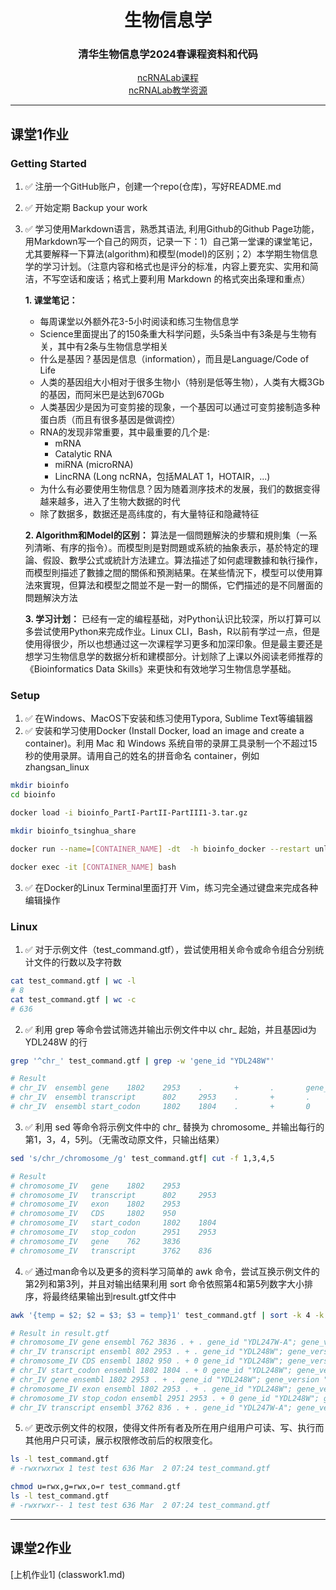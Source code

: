 <div align="center">

# 生物信息学
### 清华生物信息学2024春课程资料和代码<br>
[ncRNALab课程](https://www.ncrnalab.org/courses/)<br>
[ncRNALab教学资源](https://book.ncrnalab.org/teaching/)


</div>


---

## 课堂1作业
### Getting Started
1. ✅ 注册一个GitHub账户，创建一个repo(仓库)，写好README.md
2. ✅ 开始定期 Backup your work
3. ✅ 学习使用Markdown语言，熟悉其语法, 利用Github的Github Page功能，用Markdown写一个自己的网页，记录一下：1）自己第一堂课的课堂笔记，尤其要解释一下算法(algorithm)和模型(model)的区别；2）本学期生物信息学的学习计划。（注意内容和格式也是评分的标准，内容上要充实、实用和简洁，不写空话和废话；格式上要利用 Markdown 的格式突出条理和重点）

    **1. 课堂笔记：**
    - 每周课堂以外额外花3-5小时阅读和练习生物信息学
    - Science里面提出了的150条重大科学问题，头5条当中有3条是与生物有关，其中有2条与生物信息学相关
    - 什么是基因？基因是信息（information），而且是Language/Code of Life
    - 人类的基因组大小相对于很多生物小（特别是低等生物），人类有大概3Gb的基因，而阿米巴是达到670Gb
    - 人类基因少是因为可变剪接的现象，一个基因可以通过可变剪接制造多种蛋白质（而且有很多基因是做调控）
    - RNA的发现非常重要，其中最重要的几个是:
        - mRNA
        - Catalytic RNA
        - miRNA (microRNA)
        - LincRNA (Long ncRNA，包括MALAT 1，HOTAIR，...)
    - 为什么有必要使用生物信息？因为随着测序技术的发展，我们的数据变得越来越多，进入了生物大数据的时代
    - 除了数据多，数据还是高纬度的，有大量特征和隐藏特征


    **2. Algorithm和Model的区别：**
    算法是一個問題解決的步驟和規則集（一系列清晰、有序的指令）。而模型則是對問題或系統的抽象表示，基於特定的理論、假設、數學公式或統計方法建立。算法描述了如何處理數據和執行操作，而模型則描述了數據之間的關係和預測結果。在某些情況下，模型可以使用算法來實現，但算法和模型之間並不是一對一的關係，它們描述的是不同層面的問題解決方法

    **3. 学习计划：**
    已经有一定的编程基础，对Python认识比较深，所以打算可以多尝试使用Python来完成作业。Linux CLI，Bash，R以前有学过一点，但是使用得很少，所以也想通过这一次课程学习更多和加深印象。但是最主要还是想学习生物信息学的数据分析和建模部分。计划除了上课以外阅读老师推荐的《Bioinformatics Data Skills》来更快和有效地学习生物信息学基础。

### Setup
1. ✅ 在Windows、MacOS下安装和练习使用Typora, Sublime Text等编辑器
2. ✅ 安装和学习使用Docker (Install Docker, load an image and create a container)。利用 Mac 和 Windows 系统自带的录屏工具录制一个不超过15秒的使用录屏。请用自己的姓名的拼音命名 container，例如 zhangsan_linux
```bash
mkdir bioinfo
cd bioinfo

docker load -i bioinfo_PartI-PartII-PartIII1-3.tar.gz

mkdir bioinfo_tsinghua_share

docker run --name=[CONTAINER_NAME] -dt  -h bioinfo_docker --restart unless-stopped -v %cd%/bioinfo_tsinghua_share:/home/test/share xfliu1995/bioinfo_tsinghua:2

docker exec -it [CONTAINER_NAME] bash
```
3. ✅ 在Docker的Linux Terminal里面打开 Vim，练习完全通过键盘来完成各种编辑操作

### Linux
1. ✅ 对于示例文件（test_command.gtf），尝试使用相关命令或命令组合分别统计文件的行数以及字符数
```bash
cat test_command.gtf | wc -l
# 8
cat test_command.gtf | wc -c
# 636
```
2. ✅ 利用 grep 等命令尝试筛选并输出示例文件中以 chr_ 起始，并且基因id为 YDL248W 的行
```bash
grep '^chr_' test_command.gtf | grep -w 'gene_id "YDL248W"'

# Result
# chr_IV  ensembl gene    1802    2953    .       +       .       gene_id "YDL248W"; gene_version "1";
# chr_IV  ensembl transcript      802     2953    .       +       .       gene_id "YDL248W"; gene_version "1";
# chr_IV  ensembl start_codon     1802    1804    .       +       0       gene_id "YDL248W"; gene_version "1";
```
3. ✅ 利用 sed 等命令将示例文件中的 chr_ 替换为 chromosome_ 并输出每行的第1，3，4，5列。（无需改动原文件，只输出结果）
```bash
sed 's/chr_/chromosome_/g' test_command.gtf| cut -f 1,3,4,5

# Result
# chromosome_IV   gene    1802    2953
# chromosome_IV   transcript      802     2953
# chromosome_IV   exon    1802    2953
# chromosome_IV   CDS     1802    950
# chromosome_IV   start_codon     1802    1804
# chromosome_IV   stop_codon      2951    2953
# chromosome_IV   gene    762     3836
# chromosome_IV   transcript      3762    836
```
4. ✅ 通过man命令以及更多的资料学习简单的 awk 命令，尝试互换示例文件的第2列和第3列，并且对输出结果利用 sort 命令依照第4和第5列数字大小排序，将最终结果输出到result.gtf文件中
```bash
awk '{temp = $2; $2 = $3; $3 = temp}1' test_command.gtf | sort -k 4 -k 5 -n  > result.gtf

# Result in result.gtf
# chromosome_IV gene ensembl 762 3836 . + . gene_id "YDL247W-A"; gene_version "1";
# chr_IV transcript ensembl 802 2953 . + . gene_id "YDL248W"; gene_version "1";
# chromosome_IV CDS ensembl 1802 950 . + 0 gene_id "YDL248W"; gene_version "1";
# chr_IV start_codon ensembl 1802 1804 . + 0 gene_id "YDL248W"; gene_version "1";
# chr_IV gene ensembl 1802 2953 . + . gene_id "YDL248W"; gene_version "1";
# chromosome_IV exon ensembl 1802 2953 . + . gene_id "YDL248W"; gene_version "1";
# chromosome_IV stop_codon ensembl 2951 2953 . + 0 gene_id "YDL248W"; gene_version "1";
# chr_IV transcript ensembl 3762 836 . + . gene_id "YDL247W-A"; gene_version "1";
```
5. ✅ 更改示例文件的权限，使得文件所有者及所在用户组用户可读、写、执行而其他用户只可读，展示权限修改前后的权限变化。
```bash
ls -l test_command.gtf
# -rwxrwxrwx 1 test test 636 Mar  2 07:24 test_command.gtf

chmod u=rwx,g=rwx,o=r test_command.gtf
ls -l test_command.gtf
# -rwxrwxr-- 1 test test 636 Mar  2 07:24 test_command.gtf
```

---

## 课堂2作业
[上机作业1] (classwork1.md) 